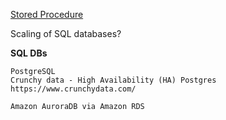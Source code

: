 [Stored Procedure](https://www.w3schools.com/sql/sql_stored_procedures.asp)

Scaling of SQL databases?

**SQL DBs**

    PostgreSQL
    Crunchy data - High Availability (HA) Postgres 
    https://www.crunchydata.com/

    Amazon AuroraDB via Amazon RDS

